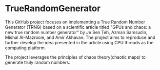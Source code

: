 # TrueRandomGenerator
This GitHub project focuses on implementing a True Random Number Generator (TRNG) based on a scientific article titled "GPUs and chaos: a new true random number generator" by Je Sen Teh, Azman Samsudin, Mishal Al-Mazrooie, and Amir Akhavan. The project aims to reproduce and further develop the idea presented in the article using CPU threads as the computing platform.

The project leverages the principles of chaos theory(chaotic maps) to generate truly random numbers.
